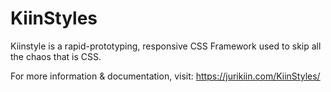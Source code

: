 # KiinStyles
Kiinstyle is a rapid-prototyping, responsive CSS Framework used to skip all the chaos that is CSS.

For more information & documentation, visit: https://jurikiin.com/KiinStyles/


